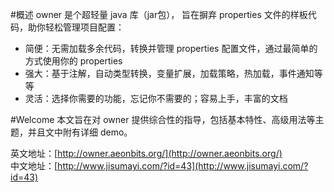 #概述
owner 是个超轻量 java 库（jar包）， 旨在摒弃 properties 文件的样板代码，助你轻松管理项目配置： 
* 简便：无需加载多余代码，转换并管理 properties 配置文件，通过最简单的方式使用你的 properties
* 强大：基于注解，自动类型转换，变量扩展，加载策略，热加载，事件通知等等
* 灵活：选择你需要的功能，忘记你不需要的；容易上手，丰富的文档 

#Welcome 
本文旨在对 owner 提供综合性的指导，包括基本特性、高级用法等主题，并且文中附有详细 demo。  

英文地址：[http://owner.aeonbits.org/](http://owner.aeonbits.org/)  
中文地址：[http://www.jisumayi.com/?id=43](http://www.jisumayi.com/?id=43)  









